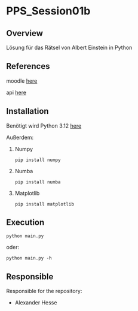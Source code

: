 # PPS_Session01b

## Overview

Lösung für das Rätsel von Albert Einstein in Python


## References

moodle [here](https://moodle.thi.de/course/view.php?id=7742)

api [here](./docu/build/index.html)


## Installation

Benötigt wird Python 3.12 [here](https://www.python.org/downloads/release/python-3120/)

Außerdem:

1. Numpy

    ```pip install numpy```

2. Numba

    ```pip install numba```

3. Matplotlib


    ```pip install matplotlib```


## Execution

    python main.py

oder:

    python main.py -h

## Responsible

Responsible for the repository:

- Alexander Hesse

